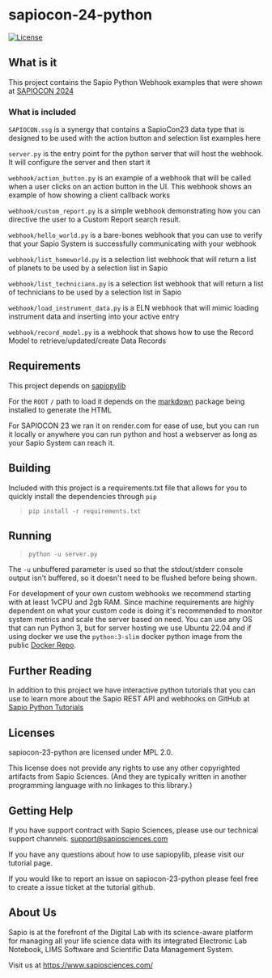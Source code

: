 # sapiocon-24-python

[![License](https://img.shields.io/pypi/l/sapiopylib.svg)](https://github.com/sapiosciences/sapio-py-tutorials/blob/master/LICENSE)

## What is it

This project contains the Sapio Python Webhook examples that were shown
at [SAPIOCON 2024](https://www.sapiosciences.com/sapiocon)

### What is included

`SAPIOCON.ssg` is a synergy that contains a SapioCon23 data type that is designed to be used with the action button
and selection list examples here

`server.py` is the entry point for the python server that will host the webhook. It will configure the server and then
start it

`webhook/action_button.py` is an example of a webhook that will be called when a user clicks on an action button in the
UI. This webhook shows an example of how showing a client callback works

`webhook/custom_report.py` is a simple webhook demonstrating how you can directive the user to a Custom Report search result.

`webhook/hello_world.py` is a bare-bones webhook that you can use to verify that your Sapio System is successfully
communicating with your webhook

`webhook/list_homeworld.py` is a selection list webhook that will return a list of planets to be used by a selection
list in Sapio

`webhook/list_technicians.py` is a selection list webhook that will return a list of technicians to be used by a
selection list in Sapio

`webhook/load_instrument_data.py` is a ELN webhook that will mimic loading instrument data and inserting into your
active entry

`webhook/record_model.py` is a webhook that shows how to use the Record Model to retrieve/updated/create Data Records

## Requirements

This project depends on [sapiopylib](https://pypi.org/project/sapiopylib/)

For the `ROOT` `/` path to load it depends on the [markdown](https://pypi.org/project/Markdown/) package being installed
to generate the HTML

For SAPIOCON 23 we ran it on render.com for ease of use, but you can run it locally or anywhere you can run python and
host a webserver as long as your Sapio System can reach it.

## Building

Included with this project is a requirements.txt file that allows for you to quickly install the dependencies
through `pip`
> `pip install -r requirements.txt`

## Running

> `python -u server.py`

The `-u` unbuffered parameter is used so that the stdout/stderr console output isn't buffered, so it doesn't need to be
flushed before being shown.

For development of your own custom webhooks we recommend starting with at least 1vCPU and 2gb RAM. Since machine requirements are highly dependent on what your custom code is doing it's recommended to monitor system metrics and scale the server based on need. You can use any OS that can run Python 3, but for server hosting we use Ubuntu 22.04 and if using docker we use the `python:3-slim` docker python image from the public [Docker Repo](https://hub.docker.com/_/python).

## Further Reading

In addition to this project we have interactive python tutorials that you can use to learn more about the Sapio REST API
and webhooks on GitHub at [Sapio Python Tutorials](https://github.com/sapiosciences/sapio-py-tutorials/)

## Licenses

sapiocon-23-python are licensed under MPL 2.0.

This license does not provide any rights to use any other copyrighted artifacts from Sapio Sciences. (And they are
typically written in another programming language with no linkages to this library.)

## Getting Help

If you have support contract with Sapio Sciences, please use our technical support channels. support@sapiosciences.com

If you have any questions about how to use sapiopylib, please visit our tutorial page.

If you would like to report an issue on sapiocon-23-python please feel free to create a issue ticket at the tutorial
github.

## About Us

Sapio is at the forefront of the Digital Lab with its science-aware platform for managing all your life science data
with its integrated Electronic Lab Notebook, LIMS Software and Scientific Data Management System.

Visit us at https://www.sapiosciences.com/
